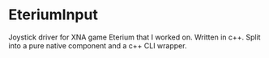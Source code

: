 EteriumInput
============

Joystick driver for XNA game Eterium that I worked on. Written in c++. Split into a pure native component and a c++ CLI wrapper.
